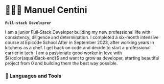 # 🧑🏻‍💻 Manuel Centini

**`Full-stack Developrer`**

I am a junior Full-Stack Developer building my new professional life with consistency, diligence and determination.
I completed a six-month intensive course at Epicode School After in September 2023, after working years in kitchens as a chef. I get back on code and decide to start a professional carrier in tech. I am a passionate good worker in love with ${\color{aqua}Back-end}$ and want to grow as developer, starting beautiful project from 0 and building them the best way possible.

### 🧰 Languages and Tools
